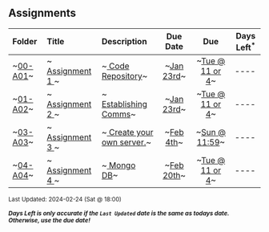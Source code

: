 ## Assignments

| Folder | Title | Description | Due Date | Due | Days Left<sup>*</sup> |
|:------|:------|:------|:-----:|:-----:|-----|
| ~<a href="https://github.com/rugbyprof/4443-5373-Mobile-Apps/tree/master/Assignments/00-A01">00-A01</a>~ | ~<a href="https://github.com/rugbyprof/4443-5373-Mobile-Apps/tree/master/Assignments/00-A01"> Assignment 1 </a>~ | ~<a href="https://github.com/rugbyprof/4443-5373-Mobile-Apps/tree/master/Assignments/00-A01"> Code Repository</a>~ | ~<a href="https://github.com/rugbyprof/4443-5373-Mobile-Apps/tree/master/Assignments/00-A01">Jan 23rd</a>~ | ~<a href="https://github.com/rugbyprof/4443-5373-Mobile-Apps/tree/master/Assignments/00-A01">Tue @ 11 or 4</a>~ | ---- |
| ~<a href="https://github.com/rugbyprof/4443-5373-Mobile-Apps/tree/master/Assignments/01-A02">01-A02</a>~ | ~<a href="https://github.com/rugbyprof/4443-5373-Mobile-Apps/tree/master/Assignments/01-A02"> Assignment 2 </a>~ | ~<a href="https://github.com/rugbyprof/4443-5373-Mobile-Apps/tree/master/Assignments/01-A02"> Establishing Comms</a>~ | ~<a href="https://github.com/rugbyprof/4443-5373-Mobile-Apps/tree/master/Assignments/01-A02">Jan 23rd</a>~ | ~<a href="https://github.com/rugbyprof/4443-5373-Mobile-Apps/tree/master/Assignments/01-A02">Tue @ 11 or 4</a>~ | ---- |
| ~<a href="https://github.com/rugbyprof/4443-5373-Mobile-Apps/tree/master/Assignments/03-A03">03-A03</a>~ | ~<a href="https://github.com/rugbyprof/4443-5373-Mobile-Apps/tree/master/Assignments/03-A03"> Assignment 3 </a>~ | ~<a href="https://github.com/rugbyprof/4443-5373-Mobile-Apps/tree/master/Assignments/03-A03"> Create your own server.</a>~ | ~<a href="https://github.com/rugbyprof/4443-5373-Mobile-Apps/tree/master/Assignments/03-A03">Feb 4th</a>~ | ~<a href="https://github.com/rugbyprof/4443-5373-Mobile-Apps/tree/master/Assignments/03-A03">Sun @ 11:59</a>~ | ---- |
| ~<a href="https://github.com/rugbyprof/4443-5373-Mobile-Apps/tree/master/Assignments/04-A04">04-A04</a>~ | ~<a href="https://github.com/rugbyprof/4443-5373-Mobile-Apps/tree/master/Assignments/04-A04"> Assignment 4 </a>~ | ~<a href="https://github.com/rugbyprof/4443-5373-Mobile-Apps/tree/master/Assignments/04-A04"> Mongo DB</a>~ | ~<a href="https://github.com/rugbyprof/4443-5373-Mobile-Apps/tree/master/Assignments/04-A04">Feb 20th</a>~ | ~<a href="https://github.com/rugbyprof/4443-5373-Mobile-Apps/tree/master/Assignments/04-A04">Tue @ 11 or 4</a>~ | ---- |

<sup>Last Updated: 2024-02-24 (Sat @ 18:00)</sup> 

<sup>***Days Left is only accurate if the `Last Updated` date is the same as todays date. Otherwise, use the due date!***</sup> 